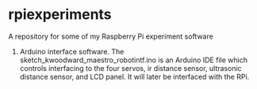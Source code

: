 rpiexperiments
==============

A repository for some of my Raspberry Pi experiment software

1. Arduino interface software.  The sketch_kwoodward_maestro_robotintf.ino is an Arduino IDE file which controls interfacing to the four servos, ir distance sensor, ultrasonic distance sensor, and LCD panel.  It will later be interfaced with the RPi.
